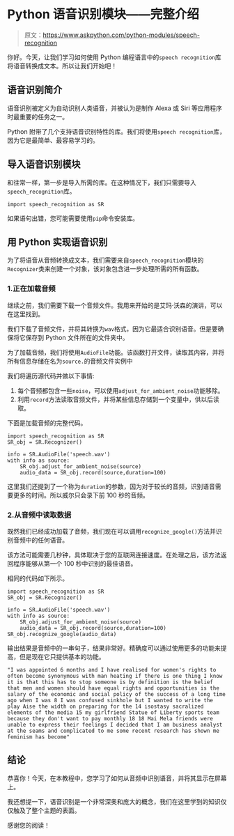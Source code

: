 # Python 语音识别模块——完整介绍

> 原文：<https://www.askpython.com/python-modules/speech-recognition>

你好。今天，让我们学习如何使用 Python 编程语言中的`speech recognition`库将语音转换成文本。所以让我们开始吧！

## 语音识别简介

语音识别被定义为自动识别人类语音，并被认为是制作 Alexa 或 Siri 等应用程序时最重要的任务之一。

Python 附带了几个支持语音识别特性的库。我们将使用`speech recognition`库，因为它是最简单、最容易学习的。

## 导入语音识别模块

和往常一样，第一步是导入所需的库。在这种情况下，我们只需要导入`speech_recognition`库。

```
import speech_recognition as SR

```

如果语句出错，您可能需要使用`pip`命令安装库。

## 用 Python 实现语音识别

为了将语音从音频转换成文本，我们需要来自`speech_recognition`模块的`Recognizer`类来创建一个对象，该对象包含进一步处理所需的所有函数。

### 1.正在加载音频

继续之前，我们需要下载一个音频文件。我用来开始的是艾玛·沃森的演讲，可以在这里找到。

我们下载了音频文件，并将其转换为`wav`格式，因为它最适合识别语音。但是要确保将它保存到 Python 文件所在的文件夹中。

为了加载音频，我们将使用`AudioFile`功能。该函数打开文件，读取其内容，并将所有信息存储在名为`source.`的音频文件实例中

我们将遍历源代码并做以下事情:

1.  每个音频都包含一些`noise`，可以使用`adjust_for_ambient_noise`功能移除。
2.  利用`record`方法读取音频文件，并将某些信息存储到一个变量中，供以后读取。

下面是加载音频的完整代码。

```
import speech_recognition as SR
SR_obj = SR.Recognizer()

info = SR.AudioFile('speech.wav')
with info as source:
    SR_obj.adjust_for_ambient_noise(source)
    audio_data = SR_obj.record(source,duration=100)

```

这里我们还提到了一个称为`duration`的参数，因为对于较长的音频，识别语音需要更多的时间。所以威尔只会录下前 100 秒的音频。

### 2.从音频中读取数据

既然我们已经成功加载了音频，我们现在可以调用`recognize_google()`方法并识别音频中的任何语音。

该方法可能需要几秒钟，具体取决于您的互联网连接速度。在处理之后，该方法返回程序能够从第一个 100 秒中识别的最佳语音。

相同的代码如下所示。

```
import speech_recognition as SR
SR_obj = SR.Recognizer()

info = SR.AudioFile('speech.wav')
with info as source:
    SR_obj.adjust_for_ambient_noise(source)
    audio_data = SR_obj.record(source,duration=100)
SR_obj.recognize_google(audio_data)

```

输出结果是音频中的一串句子，结果非常好。精确度可以通过使用更多的功能来提高，但是现在它只提供基本的功能。

```
"I was appointed 6 months and I have realised for women's rights to often become synonymous with man heating if there is one thing I know it is that this has to stop someone is by definition is the belief that men and women should have equal rights and opportunities is the salary of the economic and social policy of the success of a long time ago when I was 8 I was confused sinkhole but I wanted to write the play Aise the width on preparing for the 14 isostasy sacralized elements of the media 15 my girlfriend Statue of Liberty sports team because they don't want to pay monthly 18 18 Mai Mela friends were unable to express their feelings I decided that I am business analyst at the seams and complicated to me some recent research has shown me feminism has become"

```

## 结论

恭喜你！今天，在本教程中，您学习了如何从音频中识别语音，并将其显示在屏幕上。

我还想提一下，语音识别是一个非常深奥和庞大的概念，我们在这里学到的知识仅仅触及了整个主题的表面。

感谢您的阅读！